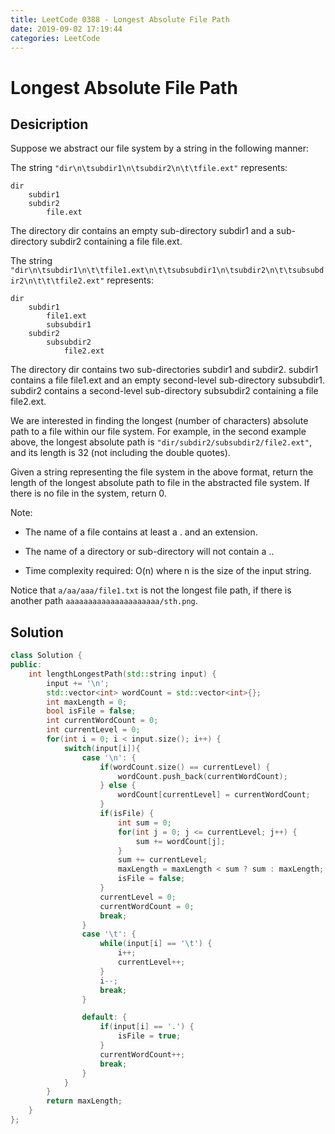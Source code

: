 ```yaml
---
title: LeetCode 0388 - Longest Absolute File Path
date: 2019-09-02 17:19:44
categories: LeetCode
---
```

# Longest Absolute File Path

<!--more-->

## Desicription

Suppose we abstract our file system by a string in the following manner:

The string `"dir\n\tsubdir1\n\tsubdir2\n\t\tfile.ext"` represents:

```
dir
    subdir1
    subdir2
        file.ext
```

The directory dir contains an empty sub-directory subdir1 and a sub-directory subdir2 containing a file file.ext.

The string `"dir\n\tsubdir1\n\t\tfile1.ext\n\t\tsubsubdir1\n\tsubdir2\n\t\tsubsubdir2\n\t\t\tfile2.ext"` represents:

```
dir
    subdir1
        file1.ext
        subsubdir1
    subdir2
        subsubdir2
            file2.ext
```

The directory dir contains two sub-directories subdir1 and subdir2. subdir1 contains a file file1.ext and an empty second-level sub-directory subsubdir1. subdir2 contains a second-level sub-directory subsubdir2 containing a file file2.ext.

We are interested in finding the longest (number of characters) absolute path to a file within our file system. For example, in the second example above, the longest absolute path is `"dir/subdir2/subsubdir2/file2.ext"`, and its length is 32 (not including the double quotes).

Given a string representing the file system in the above format, return the length of the longest absolute path to file in the abstracted file system. If there is no file in the system, return 0.

Note:

- The name of a file contains at least a . and an extension.

- The name of a directory or sub-directory will not contain a ..

- Time complexity required: O(n) where n is the size of the input string.

Notice that `a/aa/aaa/file1.txt` is not the longest file path, if there is another path `aaaaaaaaaaaaaaaaaaaaa/sth.png`.

## Solution

```cpp
class Solution {
public:
    int lengthLongestPath(std::string input) {
        input += '\n';
        std::vector<int> wordCount = std::vector<int>{};
        int maxLength = 0;
        bool isFile = false;
        int currentWordCount = 0;
        int currentLevel = 0;
        for(int i = 0; i < input.size(); i++) {
            switch(input[i]){
                case '\n': {
                    if(wordCount.size() == currentLevel) {
                        wordCount.push_back(currentWordCount);
                    } else {
                        wordCount[currentLevel] = currentWordCount;
                    }
                    if(isFile) {
                        int sum = 0;
                        for(int j = 0; j <= currentLevel; j++) {
                            sum += wordCount[j];
                        }
                        sum += currentLevel;
                        maxLength = maxLength < sum ? sum : maxLength;
                        isFile = false;
                    }
                    currentLevel = 0;
                    currentWordCount = 0;
                    break;
                }
                case '\t': {
                    while(input[i] == '\t') {
                        i++;
                        currentLevel++;
                    }
                    i--;
                    break;
                }

                default: {
                    if(input[i] == '.') {
                        isFile = true;
                    }
                    currentWordCount++;
                    break;
                }
            }
        }
        return maxLength;
    }
}; 

```